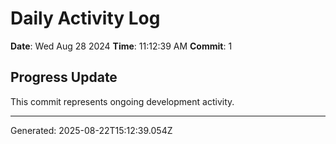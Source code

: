 # Daily Activity Log

**Date**: Wed Aug 28 2024
**Time**: 11:12:39 AM
**Commit**: 1

## Progress Update

This commit represents ongoing development activity.

---
Generated: 2025-08-22T15:12:39.054Z
